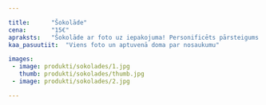 ```yaml
---

title:      "Šokolāde"
cena:       "15€"
apraksts:   "Šokolāde ar foto uz iepakojuma! Personificēts pārsteigums. Personīga un salda dāvana, kuru pat vaļē negribēsies vēr dēļ iepakojuma. Oriģināla dāvana sievietei, kura dievina saldumus!"
kaa_pasuutiit:  "Viens foto un aptuvenā doma par nosaukumu"

images:
 - image: produkti/sokolades/1.jpg
   thumb: produkti/sokolades/thumb.jpg
 - image: produkti/sokolades/2.jpg

---
```

